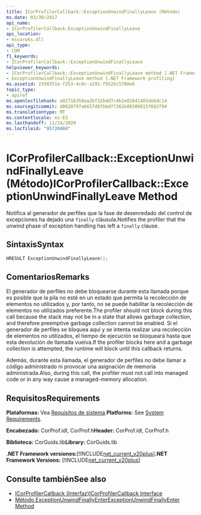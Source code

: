 ```yaml
---
title: ICorProfilerCallback::ExceptionUnwindFinallyLeave (Método)
ms.date: 03/30/2017
api_name:
- ICorProfilerCallback.ExceptionUnwindFinallyLeave
api_location:
- mscorwks.dll
api_type:
- COM
f1_keywords:
- ICorProfilerCallback::ExceptionUnwindFinallyLeave
helpviewer_keywords:
- ICorProfilerCallback::ExceptionUnwindFinallyLeave method [.NET Framework profiling]
- ExceptionUnwindFinallyLeave method [.NET Framework profiling]
ms.assetid: 2350351e-f253-4c0c-a191-f952bc5700e6
topic_type:
- apiref
ms.openlocfilehash: e02716350aa2bf32bdd7c4b2e01841405de6dc14
ms.sourcegitcommit: d8020797a6657d0fbbdff362b80300815f682f94
ms.translationtype: MT
ms.contentlocale: es-ES
ms.lasthandoff: 11/24/2020
ms.locfileid: "95720404"
---
```

# <a name="icorprofilercallbackexceptionunwindfinallyleave-method"></a><span data-ttu-id="83424-102">ICorProfilerCallback::ExceptionUnwindFinallyLeave (Método)</span><span class="sxs-lookup"><span data-stu-id="83424-102">ICorProfilerCallback::ExceptionUnwindFinallyLeave Method</span></span>

<span data-ttu-id="83424-103">Notifica al generador de perfiles que la fase de desenredado del control de excepciones ha dejado una `finally` cláusula.</span><span class="sxs-lookup"><span data-stu-id="83424-103">Notifies the profiler that the unwind phase of exception handling has left a `finally` clause.</span></span>  
  
## <a name="syntax"></a><span data-ttu-id="83424-104">Sintaxis</span><span class="sxs-lookup"><span data-stu-id="83424-104">Syntax</span></span>  
  
```cpp  
HRESULT ExceptionUnwindFinallyLeave();  
```  
  
## <a name="remarks"></a><span data-ttu-id="83424-105">Comentarios</span><span class="sxs-lookup"><span data-stu-id="83424-105">Remarks</span></span>  

 <span data-ttu-id="83424-106">El generador de perfiles no debe bloquearse durante esta llamada porque es posible que la pila no esté en un estado que permita la recolección de elementos no utilizados y, por tanto, no se puede habilitar la recolección de elementos no utilizados preferente.</span><span class="sxs-lookup"><span data-stu-id="83424-106">The profiler should not block during this call because the stack may not be in a state that allows garbage collection, and therefore preemptive garbage collection cannot be enabled.</span></span> <span data-ttu-id="83424-107">Si el generador de perfiles se bloquea aquí y se intenta realizar una recolección de elementos no utilizados, el tiempo de ejecución se bloqueará hasta que esta devolución de llamada vuelva.</span><span class="sxs-lookup"><span data-stu-id="83424-107">If the profiler blocks here and a garbage collection is attempted, the runtime will block until this callback returns.</span></span>  
  
 <span data-ttu-id="83424-108">Además, durante esta llamada, el generador de perfiles no debe llamar a código administrado ni provocar una asignación de memoria administrada.</span><span class="sxs-lookup"><span data-stu-id="83424-108">Also, during this call, the profiler must not call into managed code or in any way cause a managed-memory allocation.</span></span>  
  
## <a name="requirements"></a><span data-ttu-id="83424-109">Requisitos</span><span class="sxs-lookup"><span data-stu-id="83424-109">Requirements</span></span>  

 <span data-ttu-id="83424-110">**Plataformas:** Vea [Requisitos de sistema](../../get-started/system-requirements.md).</span><span class="sxs-lookup"><span data-stu-id="83424-110">**Platforms:** See [System Requirements](../../get-started/system-requirements.md).</span></span>  
  
 <span data-ttu-id="83424-111">**Encabezado:** CorProf.idl, CorProf.h</span><span class="sxs-lookup"><span data-stu-id="83424-111">**Header:** CorProf.idl, CorProf.h</span></span>  
  
 <span data-ttu-id="83424-112">**Biblioteca:** CorGuids.lib</span><span class="sxs-lookup"><span data-stu-id="83424-112">**Library:** CorGuids.lib</span></span>  
  
 <span data-ttu-id="83424-113">**.NET Framework versiones:**[!INCLUDE[net_current_v20plus](../../../../includes/net-current-v20plus-md.md)]</span><span class="sxs-lookup"><span data-stu-id="83424-113">**.NET Framework Versions:** [!INCLUDE[net_current_v20plus](../../../../includes/net-current-v20plus-md.md)]</span></span>  
  
## <a name="see-also"></a><span data-ttu-id="83424-114">Consulte también</span><span class="sxs-lookup"><span data-stu-id="83424-114">See also</span></span>

- [<span data-ttu-id="83424-115">ICorProfilerCallback (Interfaz)</span><span class="sxs-lookup"><span data-stu-id="83424-115">ICorProfilerCallback Interface</span></span>](icorprofilercallback-interface.md)
- [<span data-ttu-id="83424-116">Método ExceptionUnwindFinallyEnter</span><span class="sxs-lookup"><span data-stu-id="83424-116">ExceptionUnwindFinallyEnter Method</span></span>](icorprofilercallback-exceptionunwindfinallyenter-method.md)
